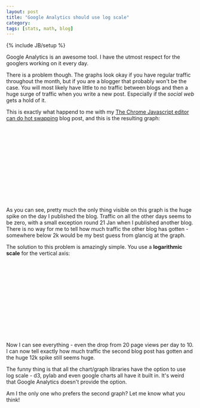 ```yaml
---
layout: post
title: "Google Analytics should use log scale"
category: 
tags: [stats, math, blog]
---
```

{% include JB/setup %}

Google Analytics is an awesome tool. I have the utmost respect for the googlers working on it every day.

There is a problem though. The graphs look okay if you have regular traffic throughout the month, but if you are a blogger that probably won't be the case. You will most likely have little to no traffic between blogs and then a huge surge of traffic when you write a new post. Especially if the *social web* gets a hold of it.

This is exactly what happend to me with my [The Chrome Javascript editor can do hot swapping](http://smotko.si/using-chrome-as-a-javascript-editor) blog post, and this is the resulting graph:

<div style="width:600px; display:inline-block;">
<span id="chart_div" style="width:700px; height:200px; display:inline-block;"></span>
</div>

As you can see, pretty much the only thing visible on this graph is the huge spike on the day I published the blog. Traffic on all the other days seems to be zero, with a small exception round 21 Jan when I published another blog. There is no way for me to tell how much traffic the other blog has gotten - somewhere below 2k would be my best guess from glancig at the graph.

The solution to this problem is amazingly simple. You use a **logarithmic scale** for the vertical axis:

<div style="width:600px; display:inline-block;">
<span id="log_chart_div" style="width:700px; height:200px; display:inline-block;"></span>
</div>

Now I can see everything - even the drop from 20 page views per day to 10. I can now tell exactly how much traffic the second blog post has gotten and the huge 12k spike still seems huge.

The funny thing is that all the chart/graph libraries have the option to use log scale - d3, pylab and even google charts all have it built in. It's weird that Google Analytics doesn't provide the option.

Am I the only one who prefers the second graph? Let me know what you think!

<script type="text/javascript">
      google.load("visualization", "1", {packages:["corechart"]});
      google.setOnLoadCallback(drawChart);
      function drawChart() {
        var data = google.visualization.arrayToDataTable([
            ['Day', 'Visit'],
            ["1/17/13",39],
            ["1/18/13",30],
            ["1/19/13",25],
            ["1/20/13",79],
            ["1/21/13",588],
            ["1/22/13",144],
            ["1/23/13",69],
            ["1/24/13",44],
            ["1/25/13",22],
            ["1/26/13",11],
            ["1/27/13",26],
            ["1/28/13",46],
            ["1/29/13",21],
            ["1/30/13",16],
            ["1/31/13",24],
            ["2/1/13",11],
            ["2/2/13",11],
            ["2/3/13",10],
            ["2/4/13",11],
            ["2/5/13",19],
            ["2/6/13",26],
            ["2/7/13",12],
            ["2/8/13",13],
            ["2/9/13",8],
            ["2/10/13",6716],
            ["2/11/13",12084],
            ["2/12/13",829],
            ["2/13/13",704],
            ["2/14/13",415],
            ["2/15/13",352],
            ["2/16/13",202]
        ]);

        var options = {
          title: 'Normal Graph',
          hAxis: {title: 'Days', textPosition: 'none'},
          vAxis: {title: 'Visits'},
          legend: {position: 'none'}
        };

        var chart = new google.visualization.AreaChart(document.getElementById('chart_div'));
        chart.draw(data, options);
        
        options['title']="Log Scale Graph";
        options['vAxis']={title: 'Visits', logScale: true};
        
        var log_chart = new google.visualization.AreaChart(document.getElementById('log_chart_div'));
        log_chart.draw(data, options);
        
        }
  
</script>

